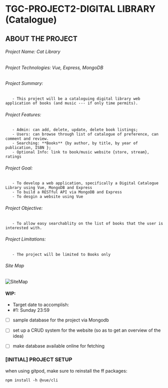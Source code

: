 # TGC-PROJECT2-DIGITAL LIBRARY (Catalogue)
## ABOUT THE PROJECT 
###### Project Name: Cat Library
###### Project Technologies: Vue, Express, MongoDB
###### Project Summary:
       - This project will be a cataloguing digital library web application of books (and music --- if only time permits).
###### Project Features:
       - Admin: can add, delete, update, delete book listings;
       - Users: can browse through list of catalogue of preference, can comment and review.
       - Searching: **Books** {by author, by title, by year of publication, ISBN }; 
       - Optional Info: link to book/music website {store, stream}, ratings

###### Project Goal: 
       - To develop a web application, specifically a Digital Catalogue Library using Vue, MongoDB and Express
       - To build a RESTful API via MongoDB and Express
       - To desgin a website using Vue

###### Project Objective:
       - To allow easy searchablity on the list of books that the user is interested with.

###### Project Limitations:
       - The project will be limited to Books only

###### Site Map
![SiteMap](https://user-images.githubusercontent.com/87763047/148215799-7bbaef90-6974-4457-80c0-44e0ee973bdb.PNG)

#### WIP:
- Target date to accomplish: 
- #1: Sunday 23:59
- [ ] sample database for the project via Mongodb
- [ ] set up a CRUD system for the website (so as to get an overview of the idea)
- [ ] make database available online for fetching


### [INITIAL] PROJECT SETUP
when using gitpod, make sure to reinstall the ff packages:
```
npm install -h @vue/cli
```

